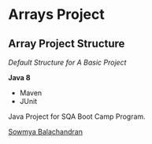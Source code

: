# Arrays Project
## Array Project Structure

*Default Structure for A Basic Project*

**Java 8**

* Maven
* JUnit

Java Project for SQA Boot Camp Program. 

[Sowmya Balachandran](https://github.com/Sowmya11oct)
